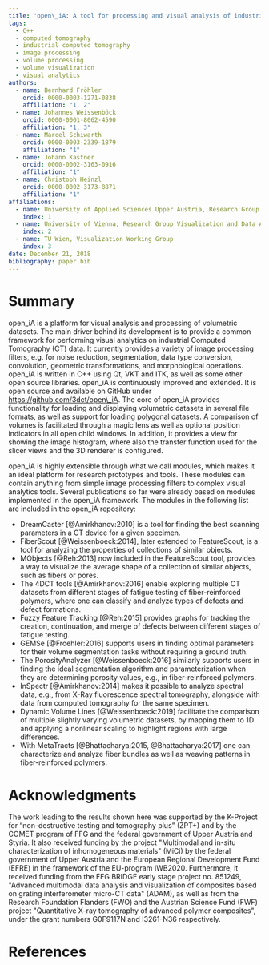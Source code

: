 ```yaml
---
title: 'open\_iA: A tool for processing and visual analysis of industrial computed tomography datasets.'
tags:
  - C++
  - computed tomography
  - industrial computed tomography
  - image processing
  - volume processing
  - volume visualization
  - visual analytics
authors:
  - name: Bernhard Fröhler
    orcid: 0000-0003-1271-0838
    affiliation: "1, 2"
  - name: Johannes Weissenböck
    orcid: 0000-0001-8062-4590
    affiliation: "1, 3"
  - name: Marcel Schiwarth
    orcid: 0000-0003-2339-1879
    affiliation: "1"
  - name: Johann Kastner
    orcid: 0000-0002-3163-0916
    affiliation: "1"
  - name: Christoph Heinzl
    orcid: 0000-0002-3173-8871
    affiliation: "1"
affiliations:
  - name: University of Applied Sciences Upper Austria, Research Group Computed Tomography
    index: 1
  - name: University of Vienna, Research Group Visualization and Data Analysis
    index: 2
  - name: TU Wien, Visualization Working Group
    index: 3
date: December 21, 2018
bibliography: paper.bib
---
```

# Summary 
open\_iA is a platform for visual analysis and processing of volumetric datasets. The main driver behind its development is to provide a common framework for performing visual analytics on industrial Computed Tomography (CT) data. It currently provides a variety of image processing filters, e.g. for noise reduction, segmentation, data type conversion, convolution, geometric transformations, and morphological operations. open\_iA is written in C++ using Qt, VKT and ITK, as well as some other open source libraries. open\_iA is continuously improved and extended. It is open source and available on GitHub under https://github.com/3dct/open\_iA.
The core of open\_iA provides functionality for loading and displaying volumetric datasets in several file formats, as well as support for loading polygonal datasets. A comparison of volumes is facilitated through a magic lens as well as optional position indicators in all open child windows. In addition, it provides a view for showing the image histogram, where also the transfer function used for the slicer views and the 3D renderer is configured.

open\_iA is highly extensible through what we call modules, which makes it an ideal platform for research prototypes and tools. These modules can contain anything from simple image processing filters to complex visual analytics tools.  Several publications so far were already based on modules implemented in the open\_iA framework. The modules in the following list are included in the open\_iA repository:

- DreamCaster [@Amirkhanov:2010] is a tool for finding the best scanning parameters in a CT device for a given specimen.
- FiberScout [@Weissenboeck:2014], later extended to FeatureScout, is a tool for analyzing the properties of collections of similar objects.
- MObjects [@Reh:2013] now included in the FeatureScout tool, provides a way to visualize the average shape of a collection of similar objects, such as fibers or pores.
- The 4DCT tools [@Amirkhanov:2016] enable exploring multiple CT datasets from different stages of fatigue testing of fiber-reinforced polymers, where one can classify and analyze types of defects and defect formations.
- Fuzzy Feature Tracking [@Reh:2015] provides graphs for tracking the creation, continuation, and merge of defects between different stages of fatigue testing.
- GEMSe [@Froehler:2016] supports users in finding optimal parameters for their volume segmentation tasks without requiring a ground truth.
- The PorosityAnalyzer [@Weissenboeck:2016] similarly supports users in finding the ideal segmentation algorithm and parameterization when they are determining porosity values, e.g., in fiber-reinforced polymers.
- InSpectr [@Amirkhanov:2014] makes it possible to analyze spectral data, e.g., from X-Ray fluorescence spectral tomography, alongside with data from computed tomography for the same specimen.
- Dynamic Volume Lines [@Weissenboeck:2019] facilitate the comparison of multiple slightly varying volumetric datasets, by mapping them to 1D and applying a nonlinear scaling to highlight regions with large differences.
- With MetaTracts [@Bhattacharya:2015, @Bhattacharya:2017] one can characterize and analyze fiber bundles as well as weaving patterns in fiber-reinforced polymers.

# Acknowledgments

The work leading to the results shown here was supported by the K-Project for “non-destructive testing and tomography plus” (ZPT+) and by the COMET program of FFG and the federal government of Upper Austria and Styria. It also received funding by the project "Multimodal and in-situ characterization of inhomogeneous materials" (MiCi) by the federal government of Upper Austria and the European Regional Development Fund (EFRE) in the framework of the EU-program IWB2020. Furthermore, it received funding from the FFG BRIDGE early stage project no. 851249, "Advanced multimodal data analysis and visualization of composites based on grating interferometer micro-CT data" (ADAM), as well as from the Research Foundation Flanders (FWO) and the Austrian Science Fund (FWF) project "Quantitative X-ray tomography of advanced polymer composites", under the grant numbers G0F9117N and I3261-N36 respectively.

# References
